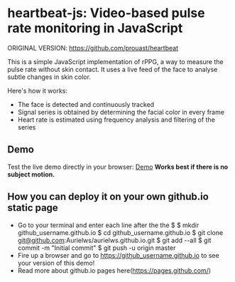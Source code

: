 # heartbeat-js: Video-based pulse rate monitoring in JavaScript
ORIGINAL VERSION: https://github.com/prouast/heartbeat 

This is a simple JavaScript implementation of rPPG, a way to measure the pulse rate without skin contact.
It uses a live feed of the face to analyse subtle changes in skin color.

Here's how it works:

  - The face is detected and continuously tracked
  - Signal series is obtained by determining the facial color in every frame
  - Heart rate is estimated using frequency analysis and filtering of the series

## Demo
Test the live demo directly in your browser: [Demo](https://aurielws.github.io/)
**Works best if there is no subject motion.**

## How you can deploy it on your own github.io static page
  - Go to your terminal and enter each line after the the $
      $ mkdir github_username.github.io
      $ cd github_username.github.io
      $ git clone git@github.com:Aurielws/aurielws.github.io.git
      $ git add --all
      $ git commit -m "Initial commit"
      $ git push -u origin master
  - Fire up a browser and go to https://github_username.github.io to see your version of this demo!
  - Read more about github.io pages here(https://pages.github.com/)